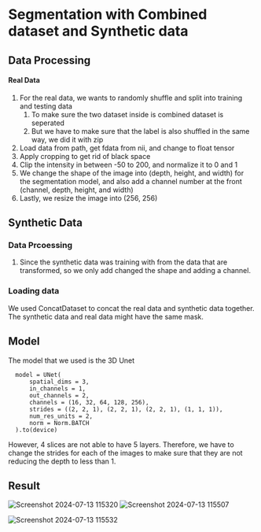 # Segmentation with Combined dataset and Synthetic data

## Data Processing
#### Real Data
1. For the real data, we wants to randomly shuffle and split into training and testing data
   1. To make sure the two dataset inside is combined dataset is seperated
   2. But we have to make sure that the label is also shuffled in the same way, we did it with zip
2. Load data from path, get fdata from nii, and change to float tensor
3. Apply cropping to get rid of black space
4. Clip the intensity in between -50 to 200, and normalize it to 0 and 1
5. We change the shape of the image into (depth, height, and width) for the segmentation model, and also add a channel number at the front (channel, depth, height, and width)
6. Lastly, we resize the image into (256, 256)


## Synthetic Data
### Data Prcoessing
1. Since the synthetic data was training with from the data that are transformed, so we only add changed the shape and adding a channel.

### Loading data
We used ConcatDataset to concat the real data and synthetic data together. The synthetic data and real data might have the same mask.

## Model
The model that we used is the 3D Unet

      model = UNet(
          spatial_dims = 3,
          in_channels = 1,
          out_channels = 2,
          channels = (16, 32, 64, 128, 256),
          strides = ((2, 2, 1), (2, 2, 1), (2, 2, 1), (1, 1, 1)),
          num_res_units = 2,
          norm = Norm.BATCH
      ).to(device)

However, 4 slices are not able to have 5 layers. Therefore, we have to change the strides for each of the images to make sure that they are not reducing the depth to less than 1. 


## Result
![Screenshot 2024-07-13 115320](https://github.com/user-attachments/assets/a829c471-87c3-41ba-91fc-6ab271c22ada)
![Screenshot 2024-07-13 115507](https://github.com/user-attachments/assets/e999ebe8-1bc6-4587-b8bc-08560692fd79)

![Screenshot 2024-07-13 115532](https://github.com/user-attachments/assets/0b3d2b28-ea3a-4013-b126-be7fa749d0bc)
